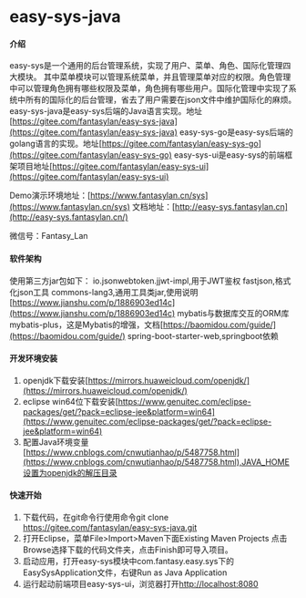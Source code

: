 ﻿# easy-sys-java

#### 介绍
easy-sys是一个通用的后台管理系统，实现了用户、菜单、角色、国际化管理四大模块。
其中菜单模块可以管理系统菜单，并且管理菜单对应的权限。角色管理中可以管理角色拥有哪些权限及菜单，角色拥有哪些用户。国际化管理中实现了系统中所有的国际化的后台管理，省去了用户需要在json文件中维护国际化的麻烦。
easy-sys-java是easy-sys后端的Java语言实现。地址[https://gitee.com/fantasylan/easy-sys-java](https://gitee.com/fantasylan/easy-sys-java)
easy-sys-go是easy-sys后端的golang语言的实现。地址[https://gitee.com/fantasylan/easy-sys-go](https://gitee.com/fantasylan/easy-sys-go)
easy-sys-ui是easy-sys的前端框架项目地址[https://gitee.com/fantasylan/easy-sys-ui](https://gitee.com/fantasylan/easy-sys-ui)

Demo演示环境地址：[https://www.fantasylan.cn/sys](https://www.fantasylan.cn/sys)
文档地址：[http://easy-sys.fantasylan.cn](http://easy-sys.fantasylan.cn/)

微信号：Fantasy_Lan

#### 软件架构
使用第三方jar包如下：
    io.jsonwebtoken.jjwt-impl,用于JWT鉴权
	fastjson,格式化json工具
	commons-lang3,通用工具类jar,使用说明[https://www.jianshu.com/p/1886903ed14c](https://www.jianshu.com/p/1886903ed14c)
	mybatis与数据库交互的ORM库
	mybatis-plus，这是Mybatis的增强，文档[https://baomidou.com/guide/](https://baomidou.com/guide/)
	spring-boot-starter-web,springboot依赖

#### 开发环境安装

1.  openjdk下载安装[https://mirrors.huaweicloud.com/openjdk/](https://mirrors.huaweicloud.com/openjdk/)
2.  eclipse win64位下载安装[https://www.genuitec.com/eclipse-packages/get/?pack=eclipse-jee&platform=win64](https://www.genuitec.com/eclipse-packages/get/?pack=eclipse-jee&platform=win64)
3.  配置Java环境变量[https://www.cnblogs.com/cnwutianhao/p/5487758.html](https://www.cnblogs.com/cnwutianhao/p/5487758.html),JAVA_HOME设置为openjdk的解压目录

#### 快速开始

1.  下载代码，在git命令行使用命令git clone https://gitee.com/fantasylan/easy-sys-java.git 
2.  打开Eclipse，菜单File>Import>Maven下面Existing Maven Projects 点击Browse选择下载的代码文件夹，点击Finish即可导入项目。
3.  启动应用，打开easy-sys模块中com.fantasy.easy.sys下的EasySysApplication文件，右键Run as Java Application
3.  运行起动前端项目easy-sys-ui，浏览器打开[http://localhost:8080](http://localhost:8080)

